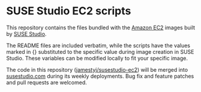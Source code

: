 SUSE Studio EC2 scripts
===================

This repository contains the files bundled with the [Amazon
EC2](http://aws.amazon.com/ec2/) images built by [SUSE
Studio](http://susestudio.com).

The README files are included verbatim, while the scripts have the values
marked in {} substituted to the specific value during image creation in SUSE
Studio. These variables can be modified locally to fit your specific image.

The code in this repository ([jamestyj/susestudio-ec2](
https://github.com/jamestyj/susestudio-ec2)) will be merged into
[susestudio.com](http://susestudio.com) during its weekly deployments. Bug fix
and feature patches and pull requests are welcomed. 
